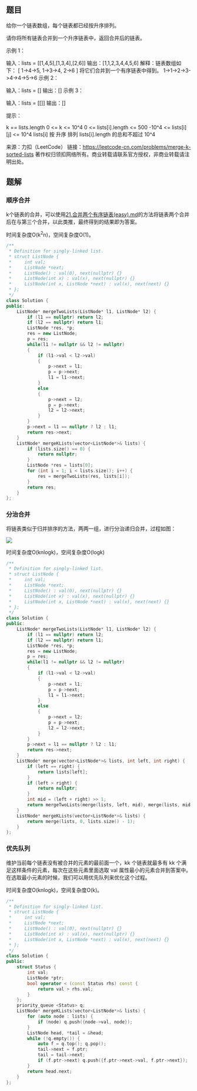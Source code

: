 ## 题目

给你一个链表数组，每个链表都已经按升序排列。

请你将所有链表合并到一个升序链表中，返回合并后的链表。

 

示例 1：

输入：lists = [[1,4,5],[1,3,4],[2,6]]
输出：[1,1,2,3,4,4,5,6]
解释：链表数组如下：
[
  1->4->5,
  1->3->4,
  2->6
]
将它们合并到一个有序链表中得到。
1->1->2->3->4->4->5->6
示例 2：

输入：lists = []
输出：[]
示例 3：

输入：lists = [[]]
输出：[]


提示：

k == lists.length
0 <= k <= 10^4
0 <= lists[i].length <= 500
-10^4 <= lists[i][j] <= 10^4
lists[i] 按 升序 排列
lists[i].length 的总和不超过 10^4

来源：力扣（LeetCode）
链接：https://leetcode-cn.com/problems/merge-k-sorted-lists
著作权归领扣网络所有。商业转载请联系官方授权，非商业转载请注明出处。

## 题解

### 顺序合并

k个链表的合并，可以使用[21.合并两个有序链表(easy).md](21.合并两个有序链表(easy).md)的方法将链表两个合并后在与第三个合并，以此类推，最终得到的结果即为答案。

时间复杂度O(k<sup>2</sup>n)，空间复杂度O(1)。

```c++
/**
 * Definition for singly-linked list.
 * struct ListNode {
 *     int val;
 *     ListNode *next;
 *     ListNode() : val(0), next(nullptr) {}
 *     ListNode(int x) : val(x), next(nullptr) {}
 *     ListNode(int x, ListNode *next) : val(x), next(next) {}
 * };
 */
class Solution {
public:
    ListNode* mergeTwoLists(ListNode* l1, ListNode* l2) {
        if (l1 == nullptr) return l2;
        if (l2 == nullptr) return l1;
        ListNode *res, *p;
        res = new ListNode;
        p = res;
        while(l1 != nullptr && l2 != nullptr)
        {
            if (l1->val < l2->val)
            {
                p->next = l1;
                p = p->next;
                l1 = l1->next;
            }
            else
            {
                p->next = l2;
                p = p->next;
                l2 = l2->next;
            }
        } 
        p->next = l1 == nullptr ? l2 : l1;
        return res->next;
    }
    ListNode* mergeKLists(vector<ListNode*>& lists) {
        if (lists.size() == 0) {
            return nullptr;
        }
        ListNode *res = lists[0];
        for (int i = 1; i < lists.size(); i++) {
            res = mergeTwoLists(res, lists[i]);
        }
        return res;
    }
};
```

### 分治合并

将链表类似于归并排序的方法，两两一组，进行分治递归合并，过程如图：

![](https://pic.leetcode-cn.com/6f70a6649d2192cf32af68500915d84b476aa34ec899f98766c038fc9cc54662-image.png)

时间复杂度O(knlogk)，空间复杂度O(logk)

```c++
/**
 * Definition for singly-linked list.
 * struct ListNode {
 *     int val;
 *     ListNode *next;
 *     ListNode() : val(0), next(nullptr) {}
 *     ListNode(int x) : val(x), next(nullptr) {}
 *     ListNode(int x, ListNode *next) : val(x), next(next) {}
 * };
 */
class Solution {
public:
    ListNode* mergeTwoLists(ListNode* l1, ListNode* l2) {
        if (l1 == nullptr) return l2;
        if (l2 == nullptr) return l1;
        ListNode *res, *p;
        res = new ListNode;
        p = res;
        while(l1 != nullptr && l2 != nullptr)
        {
            if (l1->val < l2->val)
            {
                p->next = l1;
                p = p->next;
                l1 = l1->next;
            }
            else
            {
                p->next = l2;
                p = p->next;
                l2 = l2->next;
            }
        } 
        p->next = l1 == nullptr ? l2 : l1;
        return res->next;
    }
    ListNode* merge(vector<ListNode*>& lists, int left, int right) {
        if (left == right) {
            return lists[left];
        }
        if (left > right) {
            return nullptr;
        }
        int mid = (left + right) >> 1;
        return mergeTwoLists(merge(lists, left, mid), merge(lists, mid + 1, right));
    }
    ListNode* mergeKLists(vector<ListNode*>& lists) {
        return merge(lists, 0, lists.size() - 1);
    }
};
```

### 优先队列

维护当前每个链表没有被合并的元素的最前面一个，kk 个链表就最多有 kk 个满足这样条件的元素，每次在这些元素里面选取 val 属性最小的元素合并到答案中。在选取最小元素的时候，我们可以用优先队列来优化这个过程。

时间复杂度O(knlogk)，空间复杂度O(k)。

```c++
/**
 * Definition for singly-linked list.
 * struct ListNode {
 *     int val;
 *     ListNode *next;
 *     ListNode() : val(0), next(nullptr) {}
 *     ListNode(int x) : val(x), next(nullptr) {}
 *     ListNode(int x, ListNode *next) : val(x), next(next) {}
 * };
 */
class Solution {
public:
    struct Status {
        int val;
        ListNode *ptr;
        bool operator < (const Status rhs) const {
            return val > rhs.val;
        }
    };
    priority_queue <Status> q;
    ListNode* mergeKLists(vector<ListNode*>& lists) {
        for (auto node : lists) {
            if (node) q.push({node->val, node});
        }
        ListNode head, *tail = &head;
        while (!q.empty()) {
            auto f = q.top(); q.pop();
            tail->next = f.ptr; 
            tail = tail->next;
            if (f.ptr->next) q.push({f.ptr->next->val, f.ptr->next});
        }
        return head.next;
    }
};
```

